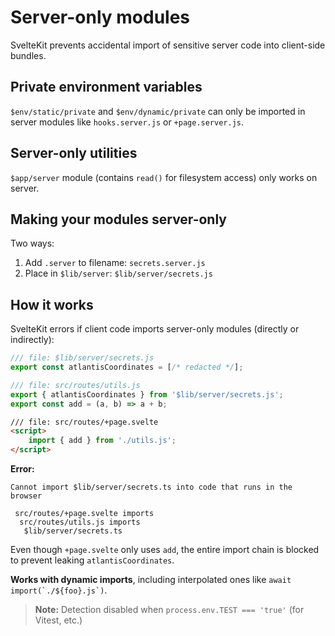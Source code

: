 # Server-only modules

SvelteKit prevents accidental import of sensitive server code into client-side bundles.

## Private environment variables

`$env/static/private` and `$env/dynamic/private` can only be imported in server modules like `hooks.server.js` or `+page.server.js`.

## Server-only utilities

`$app/server` module (contains `read()` for filesystem access) only works on server.

## Making your modules server-only

Two ways:
1. Add `.server` to filename: `secrets.server.js`
2. Place in `$lib/server`: `$lib/server/secrets.js`

## How it works

SvelteKit errors if client code imports server-only modules (directly or indirectly):

```js
/// file: $lib/server/secrets.js
export const atlantisCoordinates = [/* redacted */];
```

```js
/// file: src/routes/utils.js
export { atlantisCoordinates } from '$lib/server/secrets.js';
export const add = (a, b) => a + b;
```

```html
/// file: src/routes/+page.svelte
<script>
	import { add } from './utils.js';
</script>
```

**Error:**
```
Cannot import $lib/server/secrets.ts into code that runs in the browser

 src/routes/+page.svelte imports
  src/routes/utils.js imports
   $lib/server/secrets.ts
```

Even though `+page.svelte` only uses `add`, the entire import chain is blocked to prevent leaking `atlantisCoordinates`.

**Works with dynamic imports**, including interpolated ones like `` await import(`./${foo}.js`) ``.

> **Note:** Detection disabled when `process.env.TEST === 'true'` (for Vitest, etc.)